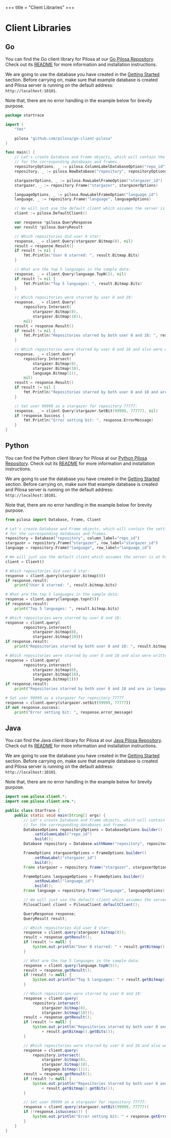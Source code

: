 +++
title = "Client Libraries"
+++

# Client Libraries


## Go

You can find the Go client library for Pilosa at our [Go Pilosa Repository](https://github.com/pilosa/go-pilosa). Check out its [README](https://github.com/pilosa/go-pilosa/README.md) for more information and installation instructions.

We are going to use the database you have created in the [Getting Started](getting_started) section. Before carrying on, make sure that example database is created and Pilosa server is running on the default address: `http://localhost:10101`.

Note that, there are no error handling in the example below for brevity purpose.

```go
package startrace

import (
    "fmt"

    pilosa "github.com/pilosa/go-client-pilosa"
)

func main() {
    // Let's create Database and Frame objects, which will contain the settings
    // for the corresponding databases and frames.
    repositoryOptions, _ := pilosa.ColumnLabelDatabaseOption("repo_id")
    repository, _ := pilosa.NewDatabase("repository", repositoryOptions)

    stargazerOptions, _ := pilosa.RowLabelFrameOption("stargazer_id")
    stargazer, _ := repository.Frame("stargazer", stargazerOptions)

    languageOptions, _ := pilosa.RowLabelFrameOption("language_id")
    language, _ := repository.Frame("language", languageOptions)

    // We will just use the default client which assumes the server is at http://localhost:10101
    client := pilosa.DefaultClient()

    var response *pilosa.QueryResponse
    var result *pilosa.QueryResult

    // Which repositories did user 8 star:
    response, _ = client.Query(stargazer.Bitmap(8), nil)
    result = response.Result()
    if result != nil {
        fmt.Println("User 8 starred: ", result.Bitmap.Bits)
    }

    // What are the top 5 languages in the sample data:
    response, _ = client.Query(language.TopN(5), nil)
    if result != nil {
        fmt.Println("Top 5 languages: ", result.Bitmap.Bits)
    }

    // Which repositories were starred by user 8 and 18:
    response, _ = client.Query(
        repository.Intersect(
            stargazer.Bitmap(8),
            stargazer.Bitmap(18)),
        nil)
    result = response.Result()
    if result != nil {
        fmt.Println("Repositories starred by both user 8 and 18: ", result.Bitmap.Bits)
    }

    // Which repositories were starred by user 8 and 18 and also were written in language 1
    response, _ = client.Query(
        repository.Intersect(
            stargazer.Bitmap(8),
            stargazer.Bitmap(18),
            language.Bitmap(1)),
        nil)
    result = response.Result()
    if result != nil {
        fmt.Println("Repositories starred by both user 8 and 18 and are in language 1: ", result.Bitmap.Bits)
    }

    // Set user 99999 as a stargazer for repository 77777:
    response, _ = client.Query(stargazer.SetBit(99999, 77777), nil)
    if !response.Success {
        fmt.Println("Error setting bit: ", response.ErrorMessage)
    }
}
```

## Python

You can find the Python client library for Pilosa at our [Python Pilosa Repository](https://github.com/pilosa/python-pilosa). Check out its [README](https://github.com/pilosa/python-pilosa/README.md) for more information and installation instructions.

We are going to use the database you have created in the [Getting Started](getting_started) section. Before carrying on, make sure that example database is created and Pilosa server is running on the default address: `http://localhost:10101`.

Note that, there are no error handling in the example below for brevity purpose.

```python
from pilosa import Database, Frame, Client

# Let's create Database and Frame objects, which will contain the settings
# for the corresponding databases and frames.
repository = Database("repository", column_label="repo_id")
stargazer = repository.Frame("stargazer", row_label="stargazer_id")
language = repository.Frame("language", row_label="language_id")

# We will just use the default client which assumes the server is at http://localhost:10101
client = Client()

# Which repositories did user 8 star:
response = client.query(stargazer.bitmap(8))
if response.result:
    print("User 8 starred: ", result.bitmap.bits)

# What are the top 5 languages in the sample data:
response = client.query(language.topn(5))
if response.result:
    print("Top 5 languages: ", result.bitmap.bits)

# Which repositories were starred by user 8 and 18:
response = client.query(
        repository.intersect(
            stargazer.bitmap(8),
            stargazer.bitmap(18)))
if response.result:
    print("Repositories starred by both user 8 and 18: ", result.bitmap.bits)

# Which repositories were starred by user 8 and 18 and also were written in language 1
response = client.query(
        repository.intersect(
            stargazer.bitmap(8),
            stargazer.bitmap(18),
            language.bitmap(1)))
if response.result:
    print("Repositories starred by both user 8 and 18 and are in language 1: ", result.bitmap.bits)

# Set user 99999 as a stargazer for repository 77777
response = client.query(stargazer.setbit(99999, 77777))
if not response.success:
    print("Error setting bit: ", response.error_message)

```

## Java

You can find the Java client library for Pilosa at our [Java Pilosa Repository](https://github.com/pilosa/java-pilosa). Check out its [README](https://github.com/pilosa/java-pilosa/README.md) for more information and installation instructions.

We are going to use the database you have created in the [Getting Started](getting_started) section. Before carrying on, make sure that example database is created and Pilosa server is running on the default address: `http://localhost:10101`.

Note that, there are no error handling in the example below for brevity purpose.

```java
import com.pilosa.client.*;
import com.pilosa.client.orm.*;

public class StarTrace {
    public static void main(String[] args) {
        // Let's create Database and Frame objects, which will contain the settings
        // for the corresponding databases and frames.
        DatabaseOptions repositoryOptions = DatabaseOptions.builder()
            .setColumnLabel("repo_id")
            .build();
        Database repository = Database.withName("repository", repositoryOptions);

        FrameOptions stargazerOptions = FrameOptions.builder()
            .setRowLabel("stargazer_id")
            .build();
        Frame stargazer = repository.frame("stargazer", stargazerOptions);

        FrameOptions languageOptions = FrameOptions.builder()
            .setRowLabel("language_id")
            .build();        
        Frame language = repository.frame("language", languageOptions);

        // We will just use the default client which assumes the server is at http://localhost:10101
        PilosaClient client = PilosaClient.defaultClient();

        QueryResponse response;
        QueryResult result;

        // Which repositories did user 8 star:
        response = client.query(stargazer.bitmap(8));
        result = response.getResult();
        if (result != null) {
            System.out.println("User 8 starred: " + result.getBitmap().getBits());
        }

        // What are the top 5 languages in the sample data:
        response = client.query(language.topN(5));
        result = response.getResult();
        if (result != null) {
            System.out.println("Top 5 languages: " + result.getBitmap().getBits());
        }

        // Which repositories were starred by user 8 and 18:
        response = client.query(
            repository.intersect(
                stargazer.bitmap(8),
                stargazer.bitmap(18)));
        result = response.getResult();
        if (result != null) {
            System.out.println("Repositories starred by both user 8 and 18: "
                + result.getBitmap().getBits());
        }

        // Which repositories were starred by user 8 and 18 and also were written in language 1
        response = client.query(
            repository.intersect(
                stargazer.bitmap(8),
                stargazer.bitmap(18),
                language.bitmap(1)));
        result = response.getResult();
        if (result != null) {
            System.out.println("Repositories starred by both user 8 and 18 and are in language 1: "
                + result.getBitmap().getBits());
        }

        // Set user 99999 as a stargazer for repository 77777:
        response = client.query(stargazer.setBit(99999, 77777))
        if (!response.isSuccess()) {
            System.out.println("Error setting bit: " + response.getErrorMessage());
        }
    }
}
```
